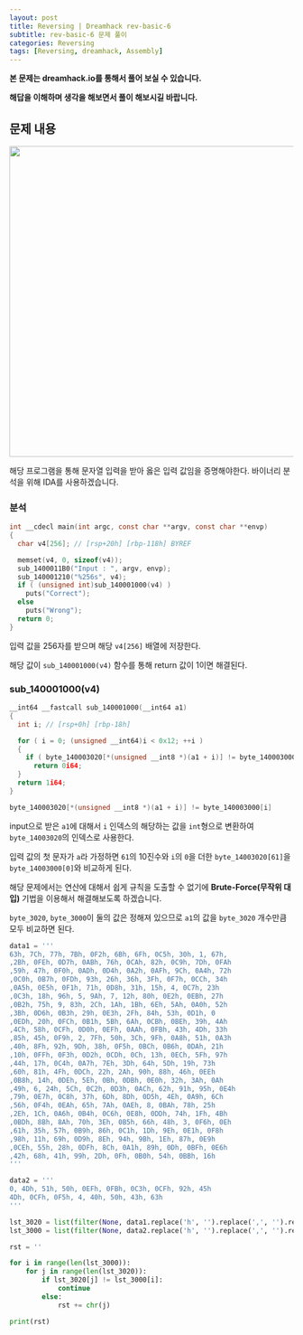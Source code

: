 ```yaml
---
layout: post
title: Reversing | Dreamhack rev-basic-6
subtitle: rev-basic-6 문제 풀이
categories: Reversing
tags: [Reversing, dreamhack, Assembly]
---
```


**본 문제는 dreamhack.io를 통해서 풀어 보실 수 있습니다.**

**해답을 이해하며 생각을 해보면서 풀이 해보시길 바랍니다.**

## 문제 내용

<p align="center">
<img src ="https://github.com/peoplstar/peoplstar.github.io/assets/78135526/4b75e068-d564-408b-b426-326310f463d2" width = 550>
</p>

해당 프로그램을 통해 문자열 입력을 받아 옳은 입력 값임을 증명해야한다. 바이너리 분석을 위해 IDA를 사용하겠습니다.

### 분석

```C
int __cdecl main(int argc, const char **argv, const char **envp)
{
  char v4[256]; // [rsp+20h] [rbp-118h] BYREF

  memset(v4, 0, sizeof(v4));
  sub_1400011B0("Input : ", argv, envp);
  sub_140001210("%256s", v4);
  if ( (unsigned int)sub_140001000(v4) )
    puts("Correct");
  else
    puts("Wrong");
  return 0;
}
```

입력 값을 256자를 받으며 해당 `v4[256]` 배열에 저장한다.

해당 값이 `sub_140001000(v4)` 함수를 통해 return 값이 1이면 해결된다.

### sub_140001000(v4)

```C
__int64 __fastcall sub_140001000(__int64 a1)
{
  int i; // [rsp+0h] [rbp-18h]

  for ( i = 0; (unsigned __int64)i < 0x12; ++i )
  {
    if ( byte_140003020[*(unsigned __int8 *)(a1 + i)] != byte_140003000[i] )
      return 0i64;
  }
  return 1i64;
}
```

```C
byte_140003020[*(unsigned __int8 *)(a1 + i)] != byte_140003000[i]
```

input으로 받은 `a1`에 대해서 `i` 인덱스의 해당하는 값을 `int`형으로 변환하여 `byte_14003020`의 인덱스로 사용한다.

입력 값의 첫 문자가 `a`라 가정하면 `61`의 10진수와 `i`의 `0`을 더한 `byte_14003020[61]`을 `byte_14003000[0]`와 비교하게 된다.

해당 문제에서는 연산에 대해서 쉽게 규칙을 도출할 수 없기에 **Brute-Force(무작위 대입)** 기법을 이용해서 해결해보도록 하겠습니다.

`byte_3020`, `byte_3000`이 둘의 값은 정해져 있으므로 `a1`의 값을 `byte_3020` 개수만큼 모두 비교하면 된다.

```python
data1 = '''
63h, 7Ch, 77h, 7Bh, 0F2h, 6Bh, 6Fh, 0C5h, 30h, 1, 67h,
,2Bh, 0FEh, 0D7h, 0ABh, 76h, 0CAh, 82h, 0C9h, 7Dh, 0FAh
,59h, 47h, 0F0h, 0ADh, 0D4h, 0A2h, 0AFh, 9Ch, 0A4h, 72h
,0C0h, 0B7h, 0FDh, 93h, 26h, 36h, 3Fh, 0F7h, 0CCh, 34h
,0A5h, 0E5h, 0F1h, 71h, 0D8h, 31h, 15h, 4, 0C7h, 23h
,0C3h, 18h, 96h, 5, 9Ah, 7, 12h, 80h, 0E2h, 0EBh, 27h
,0B2h, 75h, 9, 83h, 2Ch, 1Ah, 1Bh, 6Eh, 5Ah, 0A0h, 52h
,3Bh, 0D6h, 0B3h, 29h, 0E3h, 2Fh, 84h, 53h, 0D1h, 0
,0EDh, 20h, 0FCh, 0B1h, 5Bh, 6Ah, 0CBh, 0BEh, 39h, 4Ah
,4Ch, 58h, 0CFh, 0D0h, 0EFh, 0AAh, 0FBh, 43h, 4Dh, 33h
,85h, 45h, 0F9h, 2, 7Fh, 50h, 3Ch, 9Fh, 0A8h, 51h, 0A3h
,40h, 8Fh, 92h, 9Dh, 38h, 0F5h, 0BCh, 0B6h, 0DAh, 21h
,10h, 0FFh, 0F3h, 0D2h, 0CDh, 0Ch, 13h, 0ECh, 5Fh, 97h
,44h, 17h, 0C4h, 0A7h, 7Eh, 3Dh, 64h, 5Dh, 19h, 73h
,60h, 81h, 4Fh, 0DCh, 22h, 2Ah, 90h, 88h, 46h, 0EEh
,0B8h, 14h, 0DEh, 5Eh, 0Bh, 0DBh, 0E0h, 32h, 3Ah, 0Ah
,49h, 6, 24h, 5Ch, 0C2h, 0D3h, 0ACh, 62h, 91h, 95h, 0E4h
,79h, 0E7h, 0C8h, 37h, 6Dh, 8Dh, 0D5h, 4Eh, 0A9h, 6Ch
,56h, 0F4h, 0EAh, 65h, 7Ah, 0AEh, 8, 0BAh, 78h, 25h
,2Eh, 1Ch, 0A6h, 0B4h, 0C6h, 0E8h, 0DDh, 74h, 1Fh, 4Bh
,0BDh, 8Bh, 8Ah, 70h, 3Eh, 0B5h, 66h, 48h, 3, 0F6h, 0Eh
,61h, 35h, 57h, 0B9h, 86h, 0C1h, 1Dh, 9Eh, 0E1h, 0F8h
,98h, 11h, 69h, 0D9h, 8Eh, 94h, 9Bh, 1Eh, 87h, 0E9h
,0CEh, 55h, 28h, 0DFh, 8Ch, 0A1h, 89h, 0Dh, 0BFh, 0E6h
,42h, 68h, 41h, 99h, 2Dh, 0Fh, 0B0h, 54h, 0BBh, 16h
'''

data2 = '''
0, 4Dh, 51h, 50h, 0EFh, 0FBh, 0C3h, 0CFh, 92h, 45h
4Dh, 0CFh, 0F5h, 4, 40h, 50h, 43h, 63h
'''

lst_3020 = list(filter(None, data1.replace('h', '').replace(',', '').replace('\n', ' ').split(' ')))
lst_3000 = list(filter(None, data2.replace('h', '').replace(',', '').replace('\n', ' ').split(' ')))

rst = ''

for i in range(len(lst_3000)):
    for j in range(len(lst_3020)):
        if lst_3020[j] != lst_3000[i]:
            continue
        else:
            rst += chr(j)

print(rst)
```